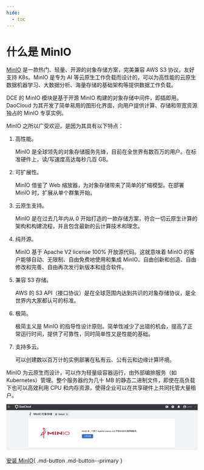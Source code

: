 ```yaml
---
hide:
  - toc
---
```


# 什么是 MinIO

[MinIO](https://www.minio.org.cn/) 是一款热门、轻量、开源的对象存储方案，完美兼容 AWS S3 协议，友好支持 K8s。MinIO 是专为 AI 等云原生工作负载而设计的，可以为高性能的云原生数据机器学习、大数据分析、海量存储的基础架构等提供数据工作负载。

DCE 的 MinIO 模块是基于开源 MinIO 构建的对象存储中间件，即插即用。DaoCloud 为其开发了简单易用的图形化界面，向用户提供计算、存储和带宽资源独占的 MinIO 专享实例。

MinIO 之所以广受欢迎，是因为其具有以下特点：

1. 高性能。

    MinIO 是全球领先的对象存储服务先锋，目前在全世界有数百万的用户。在标准硬件上，读/写速度高达每秒几百 GB。

2. 可扩展性。

    MinIO 借鉴了 Web 缩放器，为对象存储带来了简单的扩缩模型。在部署 MinIO 时，扩展从单个群集开始。

3. 云原生支持。

    MinIO 是在过去几年内从 0 开始打造的一款存储方案，符合一切云原生计算的架构和构建流程，并且包含最新的云计算技术和理念。

4. 纯开源。

    MinIO 基于 Apache V2 license 100% 开放源代码。这就意味着 MinIO 的客户能够自动、无限制、自由免费地使用和集成 MinIO、自由创新和创造、自由修改和完善、自由再次发行新版本和组合软件。

5. 兼容 S3 存储。

    AWS 的 S3 API（接口协议）是在全球范围内达到共识的对象存储协议，是全世界内大家都认可的标准。

6. 极简。
   
    极简主义是 MinIO 的指导性设计原则。简单性减少了出错的机会，提高了正常运行时间，提供了可靠性，同时简单性又是性能的基础。

7. 支持多云。

    可以创建数以百万计的实例部署在私有云、公有云和边缘计算环境。

MinIO 为云原生而设计，可以作为轻量级容器运行，由外部编排服务（如 Kubernetes）管理。整个服务器约为几十 MB 的静态二进制文件，即使在高负载下也可以高效利用 CPU 和内存资源，使得企业可以在共享硬件上共同托管大量租户。

![MinIO 主界面](../images/what01.png)

[安装 MinIO](../quickstart/install.md){ .md-button .md-button--primary }
